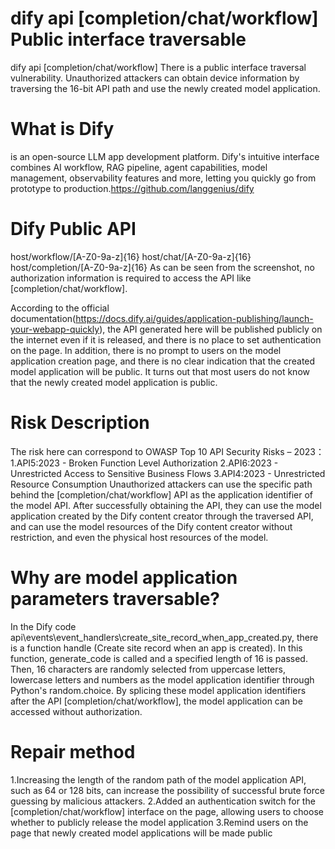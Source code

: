# dify api [completion/chat/workflow] Public interface traversable
dify api [completion/chat/workflow] There is a public interface traversal vulnerability. Unauthorized attackers can obtain device information by traversing the 16-bit API path and use the newly created model application.
# What is Dify 
is an open-source LLM app development platform. Dify's intuitive interface combines AI workflow, RAG pipeline, agent capabilities, model management, observability features and more, letting you quickly go from prototype to production.https://github.com/langgenius/dify

# Dify Public API
host/workflow/[A-Z0-9a-z]{16}
host/chat/[A-Z0-9a-z]{16}
host/completion/[A-Z0-9a-z]{16}
As can be seen from the screenshot, no authorization information is required to access the API like  [completion/chat/workflow].

According to the official documentation(https://docs.dify.ai/guides/application-publishing/launch-your-webapp-quickly), the API generated here will be published publicly on the internet even if it is released, and there is no place to set authentication on the page.
In addition, there is no prompt to users on the model application creation page, and there is no clear indication that the created model application will be public. It turns out that most users do not know that the newly created model application is public.
# Risk Description
The risk here can correspond to OWASP Top 10 API Security Risks – 2023：1.API5:2023 - Broken Function Level Authorization 2.API6:2023 - Unrestricted Access to Sensitive Business Flows 3.API4:2023 - Unrestricted Resource Consumption
Unauthorized attackers can use the specific path behind the [completion/chat/workflow] API as the application identifier of the model API. After successfully obtaining the API, they can use the model application created by the Dify content creator through the traversed API, and can use the model resources of the Dify content creator without restriction, and even the physical host resources of the model.
# Why are model application parameters traversable?
In the Dify code api\events\event_handlers\create_site_record_when_app_created.py, there is a function handle (Create site record when an app is created). In this function, generate_code is called and a specified length of 16 is passed. Then, 16 characters are randomly selected from uppercase letters, lowercase letters and numbers as the model application identifier through Python's random.choice. By splicing these model application identifiers after the API [completion/chat/workflow], the model application can be accessed without authorization.
# Repair method
1.Increasing the length of the random path of the model application API, such as 64 or 128 bits, can increase the possibility of successful brute force guessing by malicious attackers.
2.Added an authentication switch for the [completion/chat/workflow] interface on the page, allowing users to choose whether to publicly release the model application
3.Remind users on the page that newly created model applications will be made public
